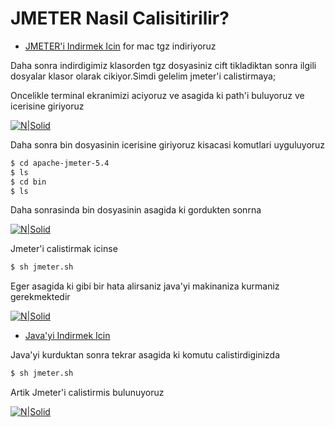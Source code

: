 # JMETER Nasil Calisitirilir?

-  [JMETER'i Indirmek Icin](https://jmeter.apache.org/download_jmeter.cgi) for mac tgz indiriyoruz

Daha sonra indirdigimiz klasorden tgz dosyasiniz cift tikladiktan sonra ilgili dosyalar klasor olarak cikiyor.Simdi gelelim jmeter'i calistirmaya;

Oncelikle terminal ekranimizi aciyoruz ve asagida ki path'i buluyoruz ve icerisine giriyoruz 

[![N|Solid](https://github.com/coderaction/jmeter-learning/blob/main/images/jmeter-main-folder.png)](https://nodesource.com/products/nsolid)

Daha sonra bin dosyasinin icerisine giriyoruz kisacasi komutlari uyguluyoruz 

```sh
$ cd apache-jmeter-5.4
$ ls
$ cd bin
$ ls
```

Daha sonrasinda bin dosyasinin asagida ki gordukten sonrna 

[![N|Solid](https://github.com/coderaction/jmeter-learning/blob/main/images/bin.png?raw=true)](https://nodesource.com/products/nsolid)

Jmeter'i calistirmak icinse 

```sh
$ sh jmeter.sh
```

Eger asagida ki gibi bir hata alirsaniz java'yi makinaniza kurmaniz gerekmektedir 

[![N|Solid](https://github.com/coderaction/jmeter-learning/blob/main/images/jmeter-error.png?raw=true)](https://nodesource.com/products/nsolid)

-  [Java'yi Indirmek Icin](https://java.com/tr/download/)
  
Java'yi kurduktan sonra tekrar asagida ki komutu calistirdiginizda 

```sh
$ sh jmeter.sh
```
Artik Jmeter'i calistirmis bulunuyoruz

[![N|Solid](https://github.com/coderaction/jmeter-learning/blob/main/images/apache-jmeter-main-page.png?raw=true)](https://nodesource.com/products/nsolid)
